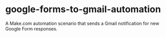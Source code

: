 # google-forms-to-gmail-automation
A Make.com automation scenario that sends a Gmail notification for new Google Form responses.

